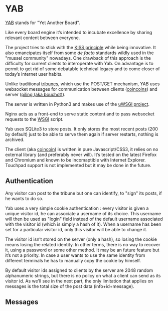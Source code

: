 # YAB

[YAB](https://gitlab.com/Marotte/Yab) stands for "Yet Another Board".

Like every board engine it’s intended to incubate excellence by sharing relevant content between everyone.

The project tries to stick with the [KISS principle](https://en.wikipedia.org/wiki/KISS_principle) while being innovative. It also emancipates itself from some _de facto_ standards wildly used in the "mussel community" nowadays. One drawback of this approach is the difficulty for current clients to interoperate with Yab. On advantage is to permit to get rid of some debatable technical legacy and to come closer of today’s internet user habits. 

Unlike traditional [tribunes](../ontology/tribune.md), which use the POST/GET mechanism, YAB uses websocket messages for communication between clients ([coincoins](../ontology/coincoin.md)) and server ([piling (aka bouchot)](../ontology/bouchot.md)).

The server is written in Python3 and makes use of the [uWSGI project](https://uwsgi-docs.readthedocs.io/en/latest/).

Nginx acts as a front-end to serve static content and to pass websocket requests to the [WSGI](https://en.wikipedia.org/wiki/Web_Server_Gateway_Interface) script.

Yab uses SQLite3 to store posts. It only stores the most recent posts (200 by default) just to be able to serve them again if server restarts, nothing is archived. 

The client (aka [coincoin](../ontology/coincoin.md)) is written in pure Javascript/CSS3, it relies on no external library (and preferably never will). It’s tested on the latest Firefox and Chromium and known to be incomaptible with Internet Explorer. Touchpad support is not implemented but it may be done in the future.

## Authentication 

Any visitor can post to the tribune but one can identify, to "sign" its posts, if he wants to do so.

Yab uses a very simple cookie authentication : every visitor is given a unique visitor id, he can associate a username of its choice. This username will then be used as "login" field instead of the default username associated with the visitor id (which is simply a hash of it). When a username has been set for a particular visitor id, only this visitor will be able to change it.

The visitor id isn’t stored on the server (only a hash), so losing the cookie means losing the related identity. In other terms, there is no way to recover it, using a password or some other method. It may be an future feature but it’s not a priority. In case a user wants to use the same identity from different terminals he has to manually copy the cookie by himself.

By default visitor ids assigned to clients by the server are 2048 random alphanumeric strings, but there is no policy on what a client can send as its visitor id. As we’ll see in the next part, the only limitation that applies on messages is the total size of the post data (info+id+message).

## Messages



